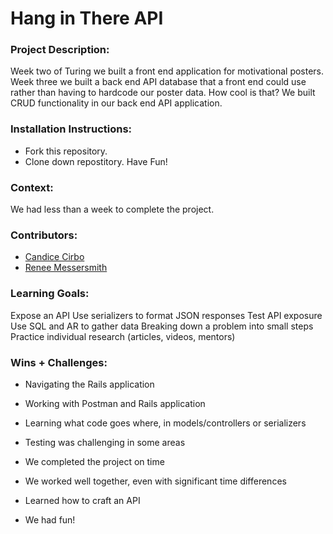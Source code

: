 # Hang in There API

### Project Description:

Week two of Turing we built a front end application for motivational posters. Week three we built a back end API database that a front end could use rather than having to hardcode our poster data. How cool is that? We built CRUD functionality in our back end API application. 


### Installation Instructions:
- Fork this repository.
- Clone down repostitory.
Have Fun!

### Context:
We had less than a week to complete the project.


### Contributors:
-  [Candice Cirbo](www.linkedin.com/in/candicecirbo)
-  [Renee Messersmith](www.linkedin.com/in/reneemessersmith)


### Learning Goals:
Expose an API
Use serializers to format JSON responses
Test API exposure
Use SQL and AR to gather data
Breaking down a problem into small steps
Practice individual research (articles, videos, mentors)


### Wins + Challenges:
- Navigating the Rails application
- Working with Postman and Rails application
- Learning what code goes where, in models/controllers or serializers
- Testing was challenging in some areas

- We completed the project on time
- We worked well together, even with significant time differences
- Learned how to craft an API
- We had fun!
